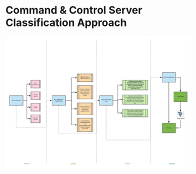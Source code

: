 # Command & Control Server Classification Approach

![alt text](https://github.com/pnagula/C-C-Server-Classification/blob/master/C%26C_Server_Classification_Approach.jpeg)

